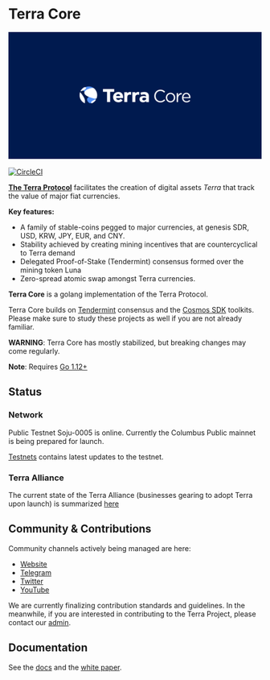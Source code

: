 # Terra Core
![banner](docs/terra-core.png)

[![CircleCI](https://circleci.com/gh/terra-project/core/tree/develop.svg?style=svg&circle-token=9d02a374fccebf599abb8ae363c30e33d45acc6d)](https://circleci.com/gh/terra-project/core/tree/develop)

**[The Terra Protocol](https://terra.money)** facilitates the creation of digital assets _Terra_ that track the value of major fiat currencies.

**Key features:**

- A family of stable-coins pegged to major currencies, at genesis SDR, USD, KRW, JPY, EUR, and CNY.
- Stability achieved by creating mining incentives that are countercyclical to Terra demand
- Delegated Proof-of-Stake (Tendermint) consensus formed over the mining token Luna
- Zero-spread atomic swap amongst Terra currencies.

**Terra Core** is a golang implementation of the Terra Protocol. 

Terra Core builds on [Tendermint](https://github.com/tendermint/tendermint) consensus and the [Cosmos SDK](https://github.com/cosmos/cosmos-sdk) toolkits. Please make sure to study these projects as well if you are not already familiar. 

**WARNING**: Terra Core has mostly stabilized, but breaking changes may come regularly.

**Note**: Requires [Go 1.12+](https://golang.org/dl/)

## Status

### Network

Public Testnet Soju-0005 is online. Currently the Columbus Public mainnet is being prepared for launch.

[Testnets](https://github.com/terra-project/testnets) contains latest updates to the testnet.


### Terra Alliance

The current state of the Terra Alliance (businesses gearing to adopt Terra upon launch) is summarized [here](https://medium.com/terra-money/state-of-the-terra-alliance-d7f3ff8f6411?fbclid=IwAR2xyZ2sRi_gTHeNPH8tL_VoXpvmDq3sdWMwXaSQCAbHhQGhIEx-yHxWRio)


## Community & Contributions

Community channels actively being managed are here:
- [Website](https://terra.money/)
- [Telegram](https://t.me/terra_announcements)
- [Twitter](https://twitter.com/terra_money)
- [YouTube](https://goo.gl/3G4T1z)

We are currently finalizing contribution standards and guidelines. In the meanwhile, if you are interested in contributing to the Terra Project, please contact our [admin](mailto:general@terra.money).

## Documentation

See the [docs](./docs/guide/README.md) and the [white paper](https://terra.money/static/Terra_White_Paper.pdf).
